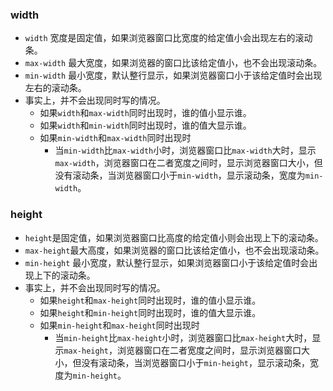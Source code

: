 ### width
- `width` 宽度是固定值，如果浏览器窗口比宽度的给定值小会出现左右的滚动条。
- `max-width` 最大宽度，如果浏览器的窗口比该给定值小，也不会出现滚动条。
- `min-width` 最小宽度，默认整行显示，如果浏览器窗口小于该给定值时会出现左右的滚动条。
- 事实上，并不会出现同时写的情况。
	- 如果`width`和`max-width`同时出现时，谁的值小显示谁。
	- 如果`width`和`min-width`同时出现时，谁的值大显示谁。
	- 如果`min-width`和`max-width`同时出现时
		- 当`min-width`比`max-width`小时，浏览器窗口比`max-width`大时，显示`max-width`，浏览器窗口在二者宽度之间时，显示浏览器窗口大小，但没有滚动条，当浏览器窗口小于`min-width`，显示滚动条，宽度为`min-width`。



### height
- `height`是固定值，如果浏览器窗口比高度的给定值小则会出现上下的滚动条。
- `max-height`最大高度，如果浏览器的窗口比该给定值小，也不会出现滚动条。
- `min-height` 最小宽度，默认整行显示，如果浏览器窗口小于该给定值时会出现上下的滚动条。
- 事实上，并不会出现同时写的情况。
	- 如果`height`和`max-height`同时出现时，谁的值小显示谁。
	- 如果`height`和`min-height`同时出现时，谁的值大显示谁。
	- 如果`min-height`和`max-height`同时出现时
		- 当`min-height`比`max-height`小时，浏览器窗口比`max-height`大时，显示`max-height`，浏览器窗口在二者宽度之间时，显示浏览器窗口大小，但没有滚动条，当浏览器窗口小于`min-height`，显示滚动条，宽度为`min-height`。